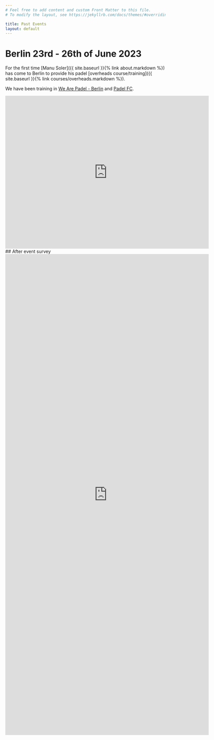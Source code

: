 ```yaml
---
# Feel free to add content and custom Front Matter to this file.
# To modify the layout, see https://jekyllrb.com/docs/themes/#overriding-theme-defaults

title: Past Events
layout: default
---
```


# Berlin 23rd - 26th of June 2023

For the first time [Manu Soler]({{ site.baseurl }}{% link about.markdown %}) has come to Berlin to provide his padel [overheads course/training]({{ site.baseurl }}{% link courses/overheads.markdown %}).

We have been training in <a href="https://wearepadel.com/de/berlin" target="_blank">We Are Padel - Berlin</a> and <a href="https://padelfc.com/" target="_blank">Padel FC</a>.

<iframe src="https://drive.google.com/file/d/1TfiEWyFO7fJGN2qtdoqy1Mo84NuloSOH/preview" width="640" height="480" frameBorder="0"></iframe>
## After event survey
<iframe src="https://docs.google.com/document/d/e/2PACX-1vQ7VW8qiZNkzA_HQYMUWwgTbSm8UamJ4XZeSlynSWqzRbc33nJJQB2hBGS02t1hFc_fEiC0PhDiyuSs/pub?embedded=true" width="640" height="1510" frameBorder="0"></iframe>